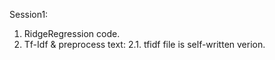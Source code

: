 Session1:
1. RidgeRegression code.
2. Tf-Idf & preprocess text:
	2.1. tfidf file is self-written verion.

